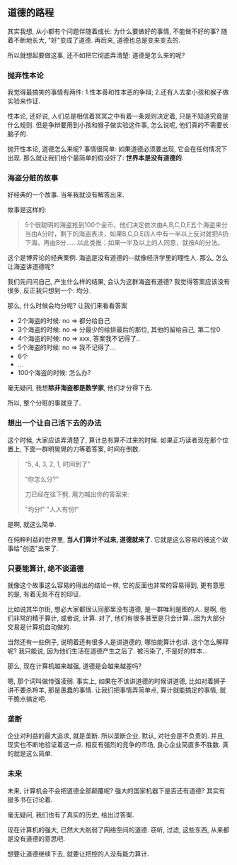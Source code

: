 ## 道德的路程 ##

其实我想, 从小都有个问题伴随着成长: 为什么要做好的事情, 不能做不好的事? 随着不断地长大, "好"变成了道德. 再后来, 道德也总是变来变去的.

所以就想起要做这事, 还不如把它彻底弄清楚: 道德是怎么来的呢?

### 抛弃性本论 ###

我觉得最搞笑的事情有两件: 1.性本善和性本恶的争辩; 2.还有人去拿小孩和猴子做实验来作证.

性本论, 还好说, 人们总是相信着冥冥之中有着一条规则决定着, 只是不知道究竟是什么规则. 但是争辩要用到小孩和猴子做实验这件事, 怎么说呢, 他们真的不需要长脑子的.

抛开性本论, 道德怎么来呢? 事情很简单: 如果道德必须要出现, 它会在任何情况下出现. 那么就让我们给个最简单的假设好了: **世界本是没有道德的**.

### 海盗分赃的故事 ###

好经典的一个故事. 当年我就没有解答出来.

故事是这样的: 

> 5个很聪明的海盗抢到100个金币，他们决定依次由A,B,C,D,E五个海盗来分当由A分时，剩下的海盗表决，如果B,C,D,E四人中有一半以上反对就把A扔下海，再由B分……以此类推；如果一半及以上的人同意，就按A的分法。

这个是博弈论的经典案例. 海盗是没有道德的--就像经济学里的理性人. 那么, 怎么让海盗讲道德呢? 

我们先问问自己, 产生什么样的结果, 会认为这群海盗有道德? 我觉得答案应该没有很多, 反正我只想到一个: 均分.

那么, 什么时候会均分呢? 让我们来看看答案

> 
- 2个海盗的时候: no => 都分给自己
- 3个海盗的时候: no => 分最少的给排最后的那位, 其他的留给自己, 第二位0
- 4个海盗的时候: no => xxx, 答案我不记得了..
- 5个海盗的时候: no => 我不记得了...
- 6个
- ...
- 100个海盗的时候: 怎么办? 

毫无疑问, 我想**除非海盗都是数学家**, 他们才分得下去. 

所以, 整个分赃的事就变了.

### 想出一个让自己活下去的办法 ###

这个时候, 大家应该弄清楚了, 算计总有算不过来的时候. 如果正巧读者现在那个位置上, 下面一群明晃晃的刀等着答案, 时间在倒数. 
> "5, 4, 3, 2, 1, 时间到了"
> 
> "你怎么分?"
> 
> 刀已经在往下劈, 用力喊出你的答案来:
> 
> "均分!" "人人有份!"

是啊, 就这么简单. 

在纯粹利益的世界里, **当人们算计不过来, 道德就来了**. 它就是这么容易的被这个故事给"创造"出来了.

### 只要能算计, 绝不谈道德 ###

就像这个故事这么容易的得出的结论一样, 它的反面也非常的容易得到, 更有意思的是, 有着无处不在的印证.

比如说其华尔街, 想必大家都很认同那里没有道德, 是一群唯利是图的人. 是啊, 他们非常的精于算计, 或者说, 计算. 对了, 他们有很多甚至是只会计算...因为大部分交易是计算机自动做的.

当然还有一些例子, 说明着还有很多人是讲道德的, 哪怕能算计也讲. 这个怎么解释呢? 我只能说, 因为他们生活在道德产生之后了. 被污染了, 不是好的样本...

那么, 现在计算机越来越强, 道德是会越来越差吗?

嗯, 那个词叫做恃强凌弱. 事实上, 如果在不该讲道德的时候讲道德, 比如对着狮子讲不要杀羚羊, 那是愚蠢的事情. 让我们把事情弄简单点, 算计就能搞定的事情, 就干脆点搞定吧.

### 垄断 ###

企业对利益的最大追求, 就是垄断. 所以垄断企业, 默认, 对社会是不负责的. 并且, 现实也不断地验证着这一点. 相反有强烈的竞争的市场, 良心企业简直多不胜数. 真的就是这么简单. 

### 未来 ###

未来, 计算机会不会把道德全部颠覆呢? 强大的国家机器下是否还有道德? 其实有挺多书在讨论着.

毫无疑问, 我们也有了真实的历史, 给出过答案. 

现在计算机的强大, 已然大大削弱了网络空间的道德. 窃听, 过滤, 这些东西, 从来都是没有道德的意思吧.

想要让道德继续下去, 就要让把控的人没有能力算计.